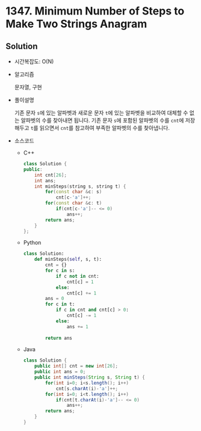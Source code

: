 # 1347. Minimum Number of Steps to Make Two Strings Anagram

## Solution

- 시간복잡도: O(N)

- 알고리즘

  문자열, 구현

- 풀이설명

  기존 문자 `s`에 있는 알파벳과 새로운 문자 `t`에 있는 알파벳을 비교하여 대체할 수 없는 알파벳의 수를 찾아내면 됩니다. 기존 문자 `s`에 포함된 알파벳의 수를 `cnt`에 저장해두고 `t`를 읽으면서 `cnt`를 참고하여 부족한 알파벳의 수를 찾아냅니다.

- 소스코드

  - C++

    ```C++
    class Solution {
    public:
        int cnt[26];
        int ans;
        int minSteps(string s, string t) {
            for(const char &c: s)
                cnt[c-'a']++;
            for(const char &c: t)
                if(cnt[c-'a']-- <= 0)
                    ans++;
            return ans;
        }
    };
    ```

  - Python

    ```Python
    class Solution:
        def minSteps(self, s, t):
            cnt = {}
            for c in s:
                if c not in cnt:
                    cnt[c] = 1
                else:
                    cnt[c] += 1
            ans = 0
            for c in t:
                if c in cnt and cnt[c] > 0:
                    cnt[c] -= 1
                else:
                    ans += 1
                
            return ans
    ```

  - Java

    ```java
    class Solution {
        public int[] cnt = new int[26];
        public int ans = 0;
        public int minSteps(String s, String t) {
            for(int i=0; i<s.length(); i++)
                cnt[s.charAt(i)-'a']++;
            for(int i=0; i<t.length(); i++)
                if(cnt[t.charAt(i)-'a']-- <= 0)
                    ans++;
            return ans;
        }
    }
    ```

    